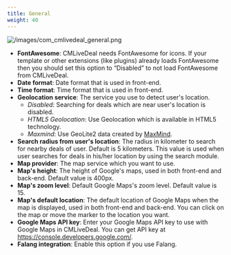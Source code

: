 ```yaml
---
title: General
weight: 40
---
```


![/images/com_cmlivedeal_general.png](/images/com_cmlivedeal_general.png)

*   **FontAwesome**: CMLiveDeal needs FontAwesome for icons. If your template or other extensions (like plugins) already loads FontAwesome then you should set this option to “Disabled” to not load FontAwesome from CMLiveDeal.
*   **Date format**: Date format that is used in front-end.
*   **Time format**: Time format that is used in front-end.
* **Geolocation service**: The service you use to detect user's location.
    *   _Disabled_: Searching for deals which are near user's location is disabled.
    *   _HTML5 Geolocation_: Use Geolocation which is available in HTML5 technology.
    *   _Maxmind_: Use GeoLite2 data created by [MaxMind](http://www.maxmind.com).
* **Search radius from user's location**: The radius in kilometer to search for nearby deals of user. Default is 5 kilometers. This value is used when user searches for deals in his/her location by using the search module.
* **Map provider**: The map service which you want to use.
*   **Map's height**: The height of Google's maps, used in both front-end and back-end. Default value is 400px.
*   **Map's zoom level**: Default Google Maps's zoom level. Default value is 15.
*   **Map's default location**: The default location of Google Maps when the map is displayed, used in both front-end and back-end. You can click on the map or move the marker to the location you want.
* **Google Maps API key**: Enter your Google Maps API key to use with Google Maps in CMLiveDeal. You can get API key at https://console.developers.google.com/.
* **Falang integration**: Enable this option if you use Falang.
